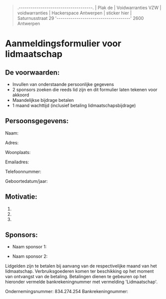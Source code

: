 > .-------------------------------------.
> |               Plak de               |              Voidwarranties VZW
> |            voidwarranties           |             Hackerspace Antwerpen
> |             sticker hier            |              Saturnusstraat 29
> '-------------------------------------'                2600 Antwerpen

# Aanmeldingsformulier voor lidmaatschap

## De voorwaarden:
- Invullen van onderstaande persoonlijke gegevens
- 2 sponsors zoeken die reeds lid zijn en dit formulier laten tekenen voor akkoord
- Maandelijkse bijdrage betalen
- 1 maand wachttijd (inclusief betaling lidmaatschapsbijdrage)

## Persoonsgegevens:

Naam: 

Adres:

Woonplaats:

Emailadres:

Telefoonnummer:

Geboortedatum/jaar: 

## Motivatie:

1.
2.
3.

## Sponsors:
- Naam sponsor 1: 

- Naam sponsor 2:


Lidgelden zijn te betalen bij aanvang van de respectivelijke maand van het lidmaatschap.
Verbruiksgoederen komen ter beschikking op het moment van ontvangst van de betaling.
Betalingen dienen te gebeuren op het hieronder vermelde bankrekeningnummer met vermelding 'Lidmaatschap'.

Ondernemingsnummer: 834.274.254
Bankrekeningnummer: 
